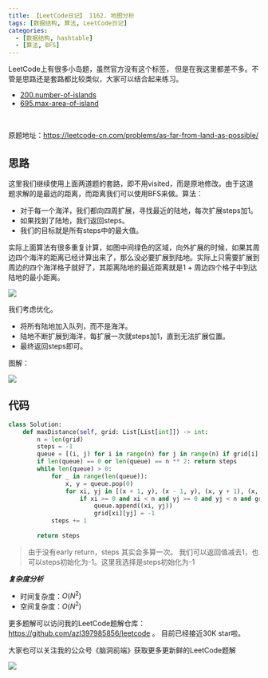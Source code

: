```yaml
---
title: 【LeetCode日记】 1162. 地图分析
tags: [数据结构, 算法, LeetCode日记]
categories:
  - [数据结构, hashtable]
  - [算法, BFS]
---
```


LeetCode上有很多小岛题，虽然官方没有这个标签， 但是在我这里都差不多。不管是思路还是套路都比较类似，大家可以结合起来练习。


- [200.number-of-islands](https://github.com/azl397985856/leetcode/blob/master/problems/200.number-of-islands.md)
- [695.max-area-of-island](https://leetcode-cn.com/problems/max-area-of-island/solution/695-dao-yu-de-zui-da-mian-ji-dfspython3-by-fe-luci/)

​<!-- more -->

原题地址：https://leetcode-cn.com/problems/as-far-from-land-as-possible/

## 思路

这里我们继续使用上面两道题的套路，即不用visited，而是原地修改。由于这道题求解的是最远的距离，而距离我们可以使用BFS来做。算法：

- 对于每一个海洋，我们都向四周扩展，寻找最近的陆地，每次扩展steps加1。
- 如果找到了陆地，我们返回steps。
- 我们的目标就是所有steps中的最大值。

实际上面算法有很多重复计算，如图中间绿色的区域，向外扩展的时候，如果其周边四个海洋的距离已经计算出来了，那么没必要扩展到陆地。实际上只需要扩展到周边的四个海洋格子就好了，其距离陆地的最近距离就是1 + 周边四个格子中到达陆地的最小距离。


![](https://pic.leetcode-cn.com/23e21821e14238829dd7021a620895f40a8e42127cfe372e4791d025bb655afc.jpg)

我们考虑优化。 

- 将所有陆地加入队列，而不是海洋。
- 陆地不断扩展到海洋，每扩展一次就steps加1，直到无法扩展位置。
- 最终返回steps即可。

图解：

![](https://pic.leetcode-cn.com/8001c1390fb0d1a402eea5010594a303651b4a09ac6ddcd12d72b5b8a9d37295.jpg)

## 代码

```python
class Solution:
    def maxDistance(self, grid: List[List[int]]) -> int:
        n = len(grid)
        steps = -1
        queue = [(i, j) for i in range(n) for j in range(n) if grid[i][j] == 1]
        if len(queue) == 0 or len(queue) == n ** 2: return steps
        while len(queue) > 0:
            for _ in range(len(queue)): 
                x, y = queue.pop(0)
                for xi, yj in [(x + 1, y), (x - 1, y), (x, y + 1), (x, y - 1)]:
                    if xi >= 0 and xi < n and yj >= 0 and yj < n and grid[xi][yj] == 0:
                        queue.append((xi, yj))
                        grid[xi][yj] = -1
            steps += 1
                
        return steps
```

> 由于没有early return，steps 其实会多算一次。 我们可以返回值减去1，也可以steps初始化为-1。这里我选择是steps初始化为-1

***复杂度分析***
- 时间复杂度：$O(N ^ 2)$
- 空间复杂度：$O(N ^ 2)$

更多题解可以访问我的LeetCode题解仓库：https://github.com/azl397985856/leetcode  。 目前已经接近30K star啦。

大家也可以关注我的公众号《脑洞前端》获取更多更新鲜的LeetCode题解

![](https://pic.leetcode-cn.com/89ef69abbf02a2957838499a96ce3fbb26830aae52e3ab90392e328c2670cddc-file_1581478989502)

